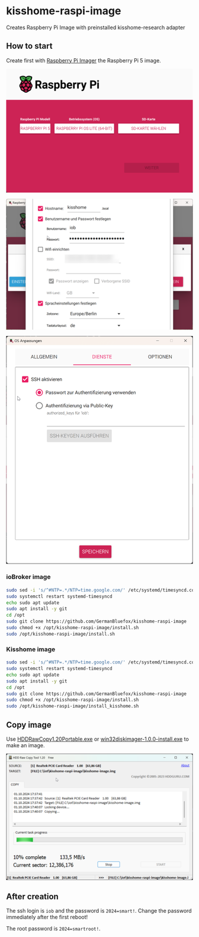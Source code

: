 # kisshome-raspi-image
Creates Raspberry Pi Image with preinstalled kisshome-research adapter

## How to start
Create first with [Raspberry Pi Imager](https://www.raspberrypi.com/software/) the Raspberry Pi 5 image.

![step1](step1.png)

![step2](step2.png)

![step3](step3.png)

### ioBroker image
```bash
sudo sed -i 's/^#NTP=.*/NTP=time.google.com/' /etc/systemd/timesyncd.conf
sudo systemctl restart systemd-timesyncd
echo sudo apt update
sudo apt install -y git
cd /opt
sudo git clone https://github.com/GermanBluefox/kisshome-raspi-image
sudo chmod +x /opt/kisshome-raspi-image/install.sh
sudo /opt/kisshome-raspi-image/install.sh
```

### Kisshome image
```bash
sudo sed -i 's/^#NTP=.*/NTP=time.google.com/' /etc/systemd/timesyncd.conf
sudo systemctl restart systemd-timesyncd
echo sudo apt update
sudo apt install -y git
cd /opt
sudo git clone https://github.com/GermanBluefox/kisshome-raspi-image
sudo chmod +x /opt/kisshome-raspi-image/install.sh
sudo /opt/kisshome-raspi-image/install_kisshome.sh
```

## Copy image
Use [HDDRawCopy1.20Portable.exe](https://hddguru.com/software/HDD-Raw-Copy-Tool/HDDRawCopy1.20Portable.exe) or [win32diskimager-1.0.0-install.exe](https://sourceforge.net/projects/win32diskimager/files/latest/download) to make an image.

![step4](step4.png)

## After creation
The ssh login is `iob` and the password is `2024=smart!`. Change the password immediately after the first reboot!

The root password is `2024=smartroot!`.
